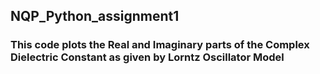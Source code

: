 ## NQP_Python_assignment1 

### This code plots the Real and Imaginary parts of the Complex Dielectric Constant as given by Lorntz Oscillator Model
